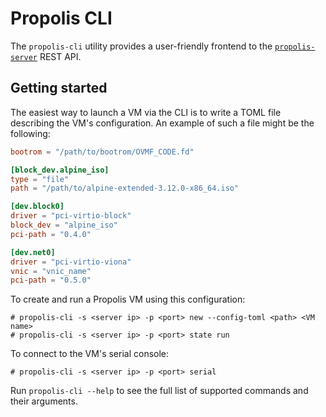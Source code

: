# Propolis CLI

The `propolis-cli` utility provides a user-friendly frontend to the
[`propolis-server`](../propolis-server) REST API.

## Getting started

The easiest way to launch a VM via the CLI is to write a TOML file describing
the VM's configuration. An example of such a file might be the following:

```toml
bootrom = "/path/to/bootrom/OVMF_CODE.fd"

[block_dev.alpine_iso]
type = "file"
path = "/path/to/alpine-extended-3.12.0-x86_64.iso"

[dev.block0]
driver = "pci-virtio-block"
block_dev = "alpine_iso"
pci-path = "0.4.0"

[dev.net0]
driver = "pci-virtio-viona"
vnic = "vnic_name"
pci-path = "0.5.0"
```

To create and run a Propolis VM using this configuration:

```
# propolis-cli -s <server ip> -p <port> new --config-toml <path> <VM name>
# propolis-cli -s <server ip> -p <port> state run
```

To connect to the VM's serial console:

```
# propolis-cli -s <server ip> -p <port> serial
```

Run `propolis-cli --help` to see the full list of supported commands and their
arguments.
